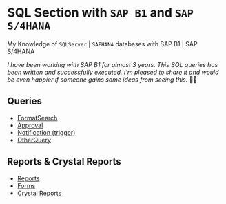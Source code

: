 # SQL Section with `SAP B1` and `SAP S/4HANA`

My Knowledge of `SQLServer` | `SAPHANA` databases with SAP B1 | SAP S/4HANA

_I have been working with SAP B1 for almost 3 years. This SQL queries has been written and successfully executed. I'm pleased to share it and would be even happier if someone gains some ideas from seeing this._ 🤜🤛

## Queries
- [FormatSearch](/FormatSearch)
- [Approval](/Approval)
- [Notification (trigger)](/Notification)
- [OtherQuery](/ReusableQuery)

## Reports & Crystal Reports
- [Reports](/Reports)
- [Forms](/Forms)
- [Crystal Reports](/CrystalReports)
